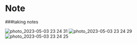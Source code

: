 # Note
###taking notes

![photo_2023-05-03 23 24 31](https://user-images.githubusercontent.com/100410170/236293381-18f9386e-635b-4d79-b0ad-e3bc871e0241.jpeg)
![photo_2023-05-03 23 24 29](https://user-images.githubusercontent.com/100410170/236293406-53c7cce1-e9e0-4bae-9a42-c89faf900993.jpeg)
![photo_2023-05-03 23 24 25](https://user-images.githubusercontent.com/100410170/236293408-da5b72ac-347f-49fc-8d08-64a973eb6084.jpeg)
